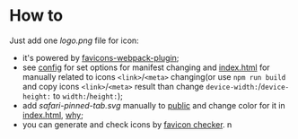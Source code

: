 # How to

Just add one _logo.png_ file for icon:

- it's powered by [favicons-webpack-plugin](https://github.com/jantimon/favicons-webpack-plugin);
- see [config](../../../configs/craco/craco.config.js) for set options for manifest changing and [index.html](../../../public/index.html) for manually related to icons `<link>`/`<meta>` changing(or use `npm run build` and copy icons `<link>`/`<meta>` result than change `device-width:`/`device-height:` to `width:`/`height:`);
- add _safari-pinned-tab.svg_ manually to [public](../../../public/) and change color for it in [index.html](../../../public/index.html), [why](https://github.com/itgalaxy/favicons#questions);
- you can generate and check icons by [favicon checker](https://realfavicongenerator.net/favicon_checker).
  n
